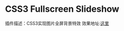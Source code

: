 CSS3 Fullscreen Slideshow
===================

插件描述：CSS3实现图片全屏背景特效
效果地址:[这里](https://github.com/ideaglon/jQuery-ScrollPositioning/blob/master/demo.png)

